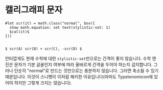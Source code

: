 # 캘리그래피 문자

```typ
#let scr(it) = math.class("normal", box({
  show math.equation: set text(stylistic-set: 1)
  $cal(it)$
}))


$ scr(A) scr(B) + scr(C), -scr(D) $
```

안타깝게도 현재 수학에 대한 `stylistic-set`만으로는 간격이 좋지 않습니다. 수학 엔진은 문자가 기본 글꼴인지 여부에 따라 올바르게 간격을 두어야 하는지 감지합니다. 그러나 단순히 "normal"로 만드는 것만으로는 충분하지 않습니다. 그러면 축소될 수 있기 때문입니다. 이것이 스니펫이 이처럼 해키한 이유입니다(아마도 Typstonomicon에 있어야 하지만 그렇게 크지는 않습니다).
